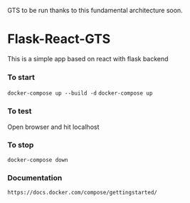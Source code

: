 GTS to be run thanks to this fundamental architecture soon.


# Flask-React-GTS

This is a simple app based on react with flask backend

### To start

`docker-compose up --build -d`
`docker-compose up`

### To test

Open browser and hit localhost

### To stop

`docker-compose down`


### Documentation

`https://docs.docker.com/compose/gettingstarted/`
